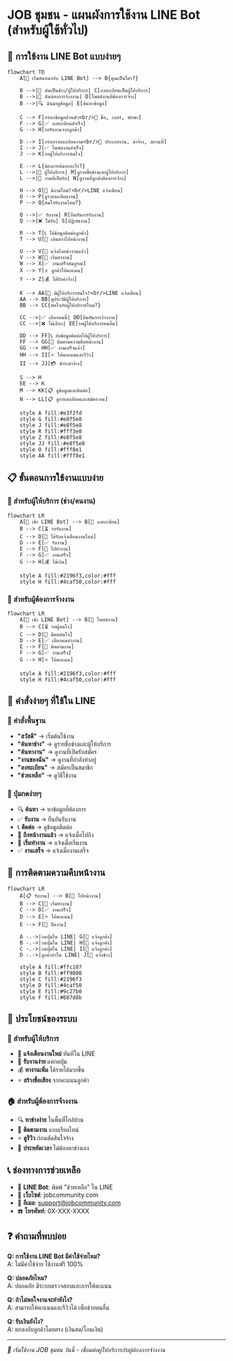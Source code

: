 # JOB ชุมชน - แผนผังการใช้งาน LINE Bot (สำหรับผู้ใช้ทั่วไป)

## 🤖 การใช้งาน LINE Bot แบบง่ายๆ

```mermaid
flowchart TD
    A[👋 เริ่มสนทนากับ LINE Bot] --> B{คุณเป็นใคร?}
    
    B -->|🔧 ฉันเป็นช่าง/ผู้ให้บริการ| C[ลงทะเบียนเป็นผู้ให้บริการ]
    B -->|👤 ฉันต้องการจ้างงาน| D[โพสต์งานที่ต้องการจ้าง]
    B -->|🔍 ฉันมาดูข้อมูล| E[ค้นหาข้อมูล]
    
    C --> F[กรอกข้อมูลส่วนตัว<br/>📝 ชื่อ, เบอร์, ทักษะ]
    F --> G[✅ ลงทะเบียนสำเร็จ]
    G --> H[รอรับงานจากลูกค้า]
    
    D --> I[กรอกรายละเอียดงาน<br/>📝 ประเภทงาน, ค่าจ้าง, สถานที่]
    I --> J[✅ โพสต์งานสำเร็จ]
    J --> K[รอผู้ให้บริการสนใจ]
    
    E --> L{ต้องการค้นหาอะไร?}
    L -->|👷 ผู้ให้บริการ| M[ดูรายชื่อช่างและผู้ให้บริการ]
    L -->|💼 งานที่เปิดรับ| N[ดูงานที่ลูกค้าต้องการจ้าง]
    
    H --> O[📱 มีงานใหม่!<br/>LINE แจ้งเตือน]
    O --> P[ดูรายละเอียดงาน]
    P --> Q{สนใจรับงานไหม?}
    
    Q -->|✅ รับงาน| R[ยืนยันการรับงาน]
    Q -->|❌ ไม่รับ| S[ปฏิเสธงาน]
    
    R --> T[📞 ได้ข้อมูลติดต่อลูกค้า]
    T --> U[📍 เดินทางไปหน้างาน]
    
    U --> V[🚗 แจ้งถึงหน้างานแล้ว]
    V --> W[🔧 เริ่มทำงาน]
    W --> X[✅ งานเสร็จสมบูรณ์]
    X --> Y[⭐ ลูกค้าให้คะแนน]
    Y --> Z[💰 ได้รับค่าจ้าง]
    
    K --> AA[📱 มีผู้ให้บริการสนใจ!<br/>LINE แจ้งเตือน]
    AA --> BB[ดูประวัติผู้ให้บริการ]
    BB --> CC{พอใจกับผู้ให้บริการไหม?}
    
    CC -->|✅ เลือกคนนี้| DD[ยืนยันการจ้างงาน]
    CC -->|❌ ไม่เลือก| EE[รอผู้ให้บริการคนอื่น]
    
    DD --> FF[📞 ส่งข้อมูลติดต่อให้ผู้ให้บริการ]
    FF --> GG[👀 ติดตามความคืบหน้างาน]
    GG --> HH[✅ งานเสร็จแล้ว]
    HH --> II[⭐ ให้คะแนนและรีวิว]
    II --> JJ[💳 ชำระค่าจ้าง]
    
    S --> H
    EE --> K
    M --> KK[📋 ดูข้อมูลและติดต่อ]
    N --> LL[📋 ดูรายละเอียดและสมัครงาน]
    
    style A fill:#e3f2fd
    style G fill:#e8f5e8
    style J fill:#e8f5e8
    style R fill:#fff3e0
    style Z fill:#e8f5e8
    style JJ fill:#e8f5e8
    style O fill:#fff8e1
    style AA fill:#fff8e1
```

## 📋 ขั้นตอนการใช้งานแบบง่าย

### 🔧 สำหรับผู้ให้บริการ (ช่าง/คนงาน)

```mermaid
flowchart LR
    A[📱 เข้า LINE Bot] --> B[📝 ลงทะเบียน]
    B --> C[⏳ รอรับงาน]
    C --> D[📲 ได้รับแจ้งเตือนงานใหม่]
    D --> E[✅ รับงาน]
    E --> F[🚗 ไปทำงาน]
    F --> G[✅ งานเสร็จ]
    G --> H[💰 ได้เงิน]
    
    style A fill:#2196f3,color:#fff
    style H fill:#4caf50,color:#fff
```

### 👤 สำหรับผู้ต้องการจ้างงาน

```mermaid
flowchart LR
    A[📱 เข้า LINE Bot] --> B[📝 โพสต์งาน]
    B --> C[⏳ รอผู้สนใจ]
    C --> D[📲 มีคนสนใจ]
    D --> E[✅ เลือกคนทำงาน]
    E --> F[👀 ติดตามงาน]
    F --> G[✅ งานเสร็จ]
    G --> H[⭐ ให้คะแนน]
    
    style A fill:#2196f3,color:#fff
    style H fill:#4caf50,color:#fff
```

## 💬 คำสั่งง่ายๆ ที่ใช้ใน LINE

### 📖 คำสั่งพื้นฐาน
- **"สวัสดี"** → เริ่มต้นใช้งาน
- **"ค้นหาช่าง"** → ดูรายชื่อช่างและผู้ให้บริการ
- **"ค้นหางาน"** → ดูงานที่เปิดรับสมัคร
- **"งานของฉัน"** → ดูงานที่กำลังทำอยู่
- **"ลงทะเบียน"** → สมัครเป็นสมาชิก
- **"ช่วยเหลือ"** → ดูวิธีใช้งาน

### 🎯 ปุ่มกดง่ายๆ
- 🔍 **ค้นหา** → หาข้อมูลที่ต้องการ
- ✅ **รับงาน** → ยืนยันรับงาน
- 📞 **ติดต่อ** → ดูข้อมูลติดต่อ
- 📍 **ถึงหน้างานแล้ว** → แจ้งเมื่อไปถึง
- 🔧 **เริ่มทำงาน** → แจ้งเมื่อเริ่มงาน
- ✅ **งานเสร็จ** → แจ้งเมื่องานเสร็จ

## 🎯 การติดตามความคืบหน้างาน

```mermaid
flowchart LR
    A[📋 รับงาน] --> B[🚗 ไปหน้างาน]
    B --> C[🔧 เริ่มทำงาน]
    C --> D[✅ งานเสร็จ]
    D --> E[⭐ ให้คะแนน]
    E --> F[🏁 ปิดงาน]
    
    A -.->|กดปุ่มใน LINE| G[📲 แจ้งลูกค้า]
    B -.->|กดปุ่มใน LINE| H[📲 แจ้งลูกค้า]
    C -.->|กดปุ่มใน LINE| I[📲 แจ้งลูกค้า]
    D -.->|ลูกค้าทำใน LINE| J[📲 แจ้งช่าง]
    
    style A fill:#ffc107
    style B fill:#ff9800
    style C fill:#2196f3
    style D fill:#4caf50
    style E fill:#9c27b0
    style F fill:#607d8b
```

## 🌟 ประโยชน์ของระบบ

### 👷 สำหรับผู้ให้บริการ
- 🔔 **แจ้งเตือนงานใหม่** ทันทีใน LINE
- 📱 **รับงานง่าย** แค่กดปุ่ม
- 💰 **หางานเพิ่ม** ได้รายได้มากขึ้น
- ⭐ **สร้างชื่อเสียง** จากคะแนนลูกค้า

### 🏠 สำหรับผู้ต้องการจ้างงาน
- 🔍 **หาช่างง่าย** ในพื้นที่ใกล้บ้าน
- 👀 **ติดตามงาน** แบบเรียลไทม์
- ⭐ **ดูรีวิว** ก่อนตัดสินใจจ้าง
- 💸 **ประหยัดเวลา** ไม่ต้องหาช่างเอง

## 📞 ช่องทางการช่วยเหลือ

- 🤖 **LINE Bot**: พิมพ์ "ช่วยเหลือ" ใน LINE
- 📱 **เว็บไซต์**: jobcommunity.com
- 📧 **อีเมล**: support@jobcommunity.com
- ☎️ **โทรศัพท์**: 0X-XXX-XXXX

## ❓ คำถามที่พบบ่อย

**Q: การใช้งาน LINE Bot มีค่าใช้จ่ายไหม?**  
A: ไม่มีค่าใช้จ่าย ใช้งานฟรี 100%

**Q: ปลอดภัยไหม?**  
A: ปลอดภัย มีระบบตรวจสอบและการให้คะแนน

**Q: ถ้าไม่พอใจงานจะทำยังไง?**  
A: สามารถให้คะแนนและรีวิวได้ เพื่อช่วยคนอื่น

**Q: รับเงินยังไง?**  
A: ตกลงกับลูกค้าโดยตรง (เงินสด/โอนเงิน)

---

*🚀 เริ่มใช้งาน JOB ชุมชน วันนี้ - เชื่อมต่อผู้ให้บริการกับผู้ต้องการจ้างงาน*